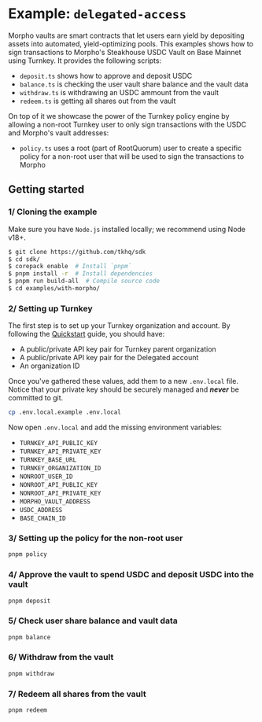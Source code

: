 # Example: `delegated-access`

Morpho vaults are smart contracts that let users earn yield by depositing assets into automated, yield-optimizing pools. 
This examples shows how to sign transactions to Morpho's Steakhouse USDC Vault on Base Mainnet using Turnkey. It provides the following scripts:

- `deposit.ts` shows how to approve and deposit USDC
- `balance.ts` is checking the user vault share balance and the vault data
- `withdraw.ts` is withdrawing an USDC ammount from the vault
- `redeem.ts` is getting all shares out from the vault

On top of it we showcase the power of the Turnkey policy engine by allowing a non-root Turnkey user to only sign transactions with the USDC and Morpho's vault addresses:

- `policy.ts` uses a root (part of RootQuorum) user to create a specific policy for a non-root user that will be used to sign the transactions to Morpho


## Getting started

### 1/ Cloning the example

Make sure you have `Node.js` installed locally; we recommend using Node v18+.

```bash
$ git clone https://github.com/tkhq/sdk
$ cd sdk/
$ corepack enable  # Install `pnpm`
$ pnpm install -r  # Install dependencies
$ pnpm run build-all  # Compile source code
$ cd examples/with-morpho/
```

### 2/ Setting up Turnkey

The first step is to set up your Turnkey organization and account. By following the [Quickstart](https://docs.turnkey.com/getting-started/quickstart) guide, you should have:

- A public/private API key pair for Turnkey parent organization
- A public/private API key pair for the Delegated account
- An organization ID

Once you've gathered these values, add them to a new `.env.local` file. Notice that your private key should be securely managed and **_never_** be committed to git.

```bash
cp .env.local.example .env.local
```

Now open `.env.local` and add the missing environment variables:

- `TURNKEY_API_PUBLIC_KEY`
- `TURNKEY_API_PRIVATE_KEY`
- `TURNKEY_BASE_URL`
- `TURNKEY_ORGANIZATION_ID`
- `NONROOT_USER_ID`
- `NONROOT_API_PUBLIC_KEY`
- `NONROOT_API_PRIVATE_KEY`
- `MORPHO_VAULT_ADDRESS`
- `USDC_ADDRESS`
- `BASE_CHAIN_ID`

### 3/ Setting up the policy for the non-root user

```bash
pnpm policy
```

### 4/ Approve the vault to spend USDC and deposit USDC into the vault

```bash
pnpm deposit
```

### 5/ Check user share balance and vault data

```bash
pnpm balance
```

### 6/ Withdraw from the vault

```bash
pnpm withdraw
```

### 7/ Redeem all shares from the vault

```bash
pnpm redeem
```
